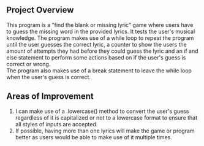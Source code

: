 ## Project Overview  
This program is a "find the blank or missing lyric" game where users have to guess the missing word in the provided lyrics. It tests the user's musical knowledge. The program makes use of a while loop to repeat the program until the user guesses the correct lyric, a counter to show the users the amount of attempts they had before they could guess the lyric and an if and else statement to perform some actions based on if the user's guess is correct or wrong.  
The program also makes use of a break statement to leave the while loop when the user's guess is correct.  


## Areas of Improvement  
1. I can make use of a .lowercase() method to convert the user's guess regardless of it is capitalized or not to a lowercase format to ensure that all styles of inputs are accepted.
2. If possible, having more than one lyrics will make the game or program better as users would be able to make use of it multiple times.